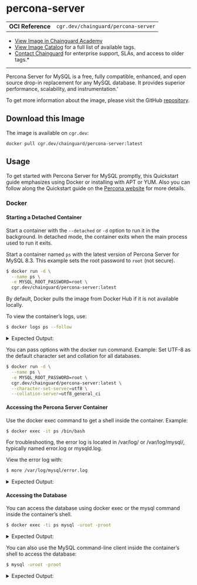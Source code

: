 <!--monopod:start-->
# percona-server
| | |
| - | - |
| **OCI Reference** | `cgr.dev/chainguard/percona-server` |


* [View Image in Chainguard Academy](https://edu.chainguard.dev/chainguard/chainguard-images/reference/percona-server/overview/)
* [View Image Catalog](https://console.enforce.dev/images/catalog) for a full list of available tags.
* [Contact Chainguard](https://www.chainguard.dev/chainguard-images) for enterprise support, SLAs, and access to older tags.*

---
<!--monopod:end-->

<!--overview:start-->
Percona Server for MySQL is a free, fully compatible, enhanced, and open source drop-in replacement for any MySQL database. It provides superior performance, scalability, and instrumentation.'

To get more information about the image, please visit the GitHub [repository](https://github.com/percona/percona-server).

<!--overview:end-->

<!--getting:start-->
## Download this Image
The image is available on `cgr.dev`:

```
docker pull cgr.dev/chainguard/percona-server:latest
```
<!--getting:end-->

<!--body:start-->
## Usage

To get started with Percona Server for MySQL promptly, this Quickstart guide emphasizes using Docker or installing with APT or YUM. Also you can follow along the Quickstart guide on the [Percona website](https://docs.percona.com/percona-server/innovation-release/quickstart-overview.html) for more details.

### Docker

#### Starting a Detached Container

Start a container with the `--detached` or `-d` option to run it in the background. In detached mode, the container exits when the main process used to run it exits.

Start a container named `ps` with the latest version of Percona Server for MySQL 8.3. This example sets the root password to `root` (not secure).

```bash
$ docker run -d \
  --name ps \
  -e MYSQL_ROOT_PASSWORD=root \
  cgr.dev/chainguard/percona-server:latest
```

By default, Docker pulls the image from Docker Hub if it is not available locally.

To view the container’s logs, use:

```bash
$ docker logs ps --follow
```

<details>

<summary>Expected Output:</summary>

```bash
You can access the server when you see the "ready for connections" message in the log.
```
</details>

You can pass options with the docker run command. Example: Set UTF-8 as the default character set and collation for all databases.

```bash
$ docker run -d \
  --name ps \
  -e MYSQL_ROOT_PASSWORD=root \
  cgr.dev/chainguard/percona-server:latest \
  --character-set-server=utf8 \
  --collation-server=utf8_general_ci
```

#### Accessing the Percona Server Container

Use the docker exec command to get a shell inside the container. Example:

```bash
$ docker exec -it ps /bin/bash
```

For troubleshooting, the error log is located in /var/log/ or /var/log/mysql/, typically named error.log or mysqld.log.

View the error log with:

```bash
$ more /var/log/mysql/error.log
```

<details>

<summary>Expected Output:</summary>

```bash
...
2017-08-29T04:20:22.190474Z 0 [Warning] 'NO_ZERO_DATE', 'NO_ZERO_IN_DATE' and 'ERROR_FOR_DIVISION_BY_ZERO' sql modes should be used with strict mode. They will be merged with strict mode in a future release.
2017-08-29T04:20:22.190520Z 0 [Warning] 'NO_AUTO_CREATE_USER' sql mode was not set.
...
```

</details>

#### Accessing the Database
You can access the database using docker exec or the mysql command inside the container’s shell.

```bash
$ docker exec -ti ps mysql -uroot -proot
```

<details>

<summary>Expected Output:</summary>

```bash
mysql: [Warning] Using a password on the command line interface can be insecure.
Welcome to the MySQL monitor.  Commands end with ; or \g.
Your MySQL connection id is 9
...
```

</details>

You can also use the MySQL command-line client inside the container’s shell to access the database:

```bash
$ mysql -uroot -proot
```

<details>

<summary>Expected Output:</summary>

```bash
mysql: [Warning] Using a password on the command line interface can be insecure.
Welcome to the MySQL monitor.  Commands end with ; or \g.
Your MySQL connection id is 8
Server version: 8.3.0-1 Percona Server (GPL), Release 21, Revision c59f87d2854

Copyright (c) 2009-2022 Percona LLC and/or its affiliates
Copyright (c) 2000, 2022, Oracle and/or its affiliates.

Oracle is a registered trademark of Oracle Corporation and/or its
affiliates. Other names may be trademarks of their respective
owners.

Type 'help;' or '\h' for help. Type '\c' to clear the current input statement.
```

</details>


<!--body:end-->

